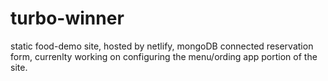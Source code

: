 # turbo-winner
static food-demo site, hosted by netlify, mongoDB connected reservation form, currenlty working on configuring the menu/ording app portion of the site.
